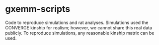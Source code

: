# gxemm-scripts
Code to reproduce simulations and rat analyses. Simulations used the CONVERGE kinship for realism; however, we cannot share this real data publicly. To reproduce simulations, any reasonable kinship matrix can be used.
